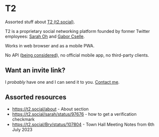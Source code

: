 # T2

Assorted stuff about [T2 (t2.social)](https://t2.social).

T2 is a proprietary social networking platform founded by former Twitter employees: [Sarah Oh](https://t2.social/sarah) and [Gabor Cselle](https://t2.social/gabor).

Works in web browser and as a mobile PWA.

No API ([being considered](https://t2.social/Bry/status/107821)), no official mobile app, no third-party clients.

## Want an invite link?

I _probably_ have one and I can send it to you. [Contact me](https://lukaszwojcik.net/contact/).

## Assorted resources

- https://t2.social/about - About section
- https://t2.social/sarah/status/97676 - how to get a verification checkmark
- https://t2.social/Bry/status/107804 - Town Hall Meeting Notes from 6th July 2023
